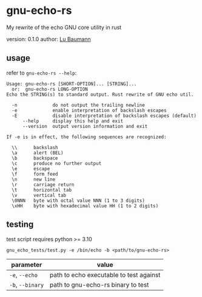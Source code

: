 # gnu-echo-rs

My rewrite of the echo GNU core utility in rust

version: 0.1.0
author: [Lu Baumann](https://blog.surferlul.me/)

## usage

refer to `gnu-echo-rs --help`:

```
Usage: gnu-echo-rs [SHORT-OPTION]... [STRING]...
  or:  gnu-echo-rs LONG-OPTION
Echo the STRING(s) to standard output. Rust rewrite of GNU echo util.

  -n             do not output the trailing newline
  -e             enable interpretation of backslash escapes
  -E             disable interpretation of backslash escapes (default)
      --help     display this help and exit
      --version  output version information and exit

If -e is in effect, the following sequences are recognized:

  \\      backslash
  \a      alert (BEL)
  \b      backspace
  \c      produce no further output
  \e      escape
  \f      form feed
  \n      new line
  \r      carriage return
  \t      horizontal tab
  \v      vertical tab
  \0NNN   byte with octal value NNN (1 to 3 digits)
  \xHH    byte with hexadecimal value HH (1 to 2 digits)
```

## testing

test script requires python >= 3.10

`gnu_echo_tests/test.py -e /bin/echo -b <path/to/gnu-echo-rs>`

| parameter        | value                                   |
| ---------------- | --------------------------------------- |
| `-e`, `--echo`   | path to echo executable to test against |
| `-b`, `--binary` | path to gnu-echo-rs binary to test      |
